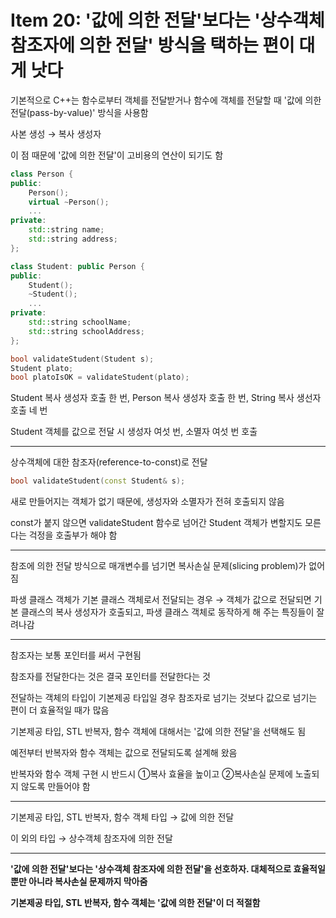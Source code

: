 # Item 20: '값에 의한 전달'보다는 '상수객체 참조자에 의한 전달' 방식을 택하는 편이 대게 낫다

기본적으로 C++는 함수로부터 객체를 전달받거나 함수에 객체를 전달할 때 '값에 의한 전달(pass-by-value)' 방식을 사용함

사본 생성 → 복사 생성자

이 점 때문에 '값에 의한 전달'이 고비용의 연산이 되기도 함

```c++
class Person {
public:
    Person();
    virtual ~Person();
    ...
private:
    std::string name;
    std::string address;
};

class Student: public Person {
public:
    Student();
    ~Student();
    ...
private:
    std::string schoolName;
    std::string schoolAddress;
};
```

```c++
bool validateStudent(Student s);
Student plato;
bool platoIsOK = validateStudent(plato);
```

Student 복사 생성자 호출 한 번, Person 복사 생성자 호출 한 번, String 복사 생선자 호출 네 번

Student 객체를 값으로 전달 시 생성자 여섯 번, 소멸자 여섯 번 호출

---

상수객체에 대한 참조자(reference-to-const)로 전달

```c++
bool validateStudent(const Student& s);
```

새로 만들어지는 객체가 없기 때문에, 생성자와 소멸자가 전혀 호출되지 않음

const가 붙지 않으면 validateStudent 함수로 넘어간 Student 객체가 변할지도 모른다는 걱정을 호출부가 해야 함

---

참조에 의한 전달 방식으로 매개변수를 넘기면 복사손실 문제(slicing problem)가 없어짐

파생 클래스 객체가 기본 클래스 객체로서 전달되는 경우 → 객체가 값으로 전달되면 기본 클래스의 복사 생성자가 호출되고, 파생 클래스 객체로 동작하게 해 주는 특징들이 잘려나감

---

참조자는 보통 포인터를 써서 구현됨

참조자를 전달한다는 것은 결국 포인터를 전달한다는 것

전달하는 객체의 타입이 기본제공 타입일 경우 참조자로 넘기는 것보다 값으로 넘기는 편이 더 효율적일 때가 많음

기본제공 타입, STL 반복자, 함수 객체에 대해서는 '값에 의한 전달'을 선택해도 됨

예전부터 반복자와 함수 객체는 값으로 전달되도록 설계해 왔음

반복자와 함수 객체 구현 시 반드시 ①복사 효율을 높이고 ②복사손실 문제에 노출되지 않도록 만들어야 함

---

기본제공 타입, STL 반복자, 함수 객체 타입 → 값에 의한 전달

이 외의 타입 → 상수객체 참조자에 의한 전달

---

**'값에 의한 전달'보다는 '상수객체 참조자에 의한 전달'을 선호하자. 대체적으로 효율적일 뿐만 아니라 복사손실 문제까지 막아줌**

**기본제공 타입, STL 반복자, 함수 객체는 '값에 의한 전달'이 더 적절함**

